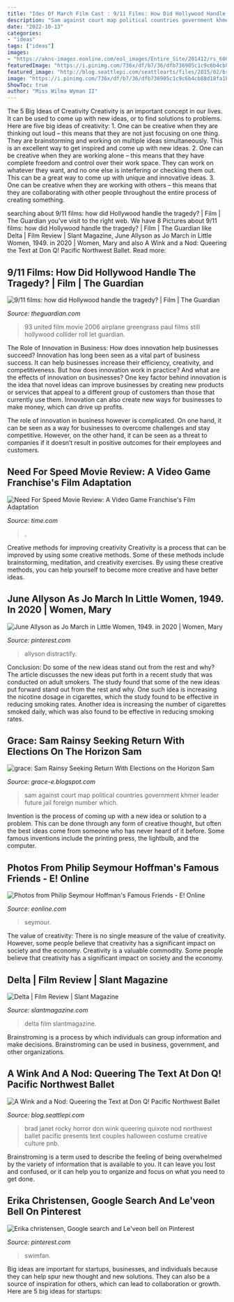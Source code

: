 ```yaml
---
title: "Ides Of March Film Cast : 9/11 Films: How Did Hollywood Handle The Tragedy?"
description: "Sam against court map political countries government khmer leader future jail foreign number which"
date: "2022-10-13"
categories:
- "ideas"
tags: ["ideas"]
images:
- "https://akns-images.eonline.com/eol_images/Entire_Site/201412/rs_600x600-140202123918-600.Philip-Seymour-Hoffman-Julianne-Moore-Famous-Friends.jl.020214.jpg?fit=around|1080:1080&amp;output-quality=90&amp;crop=1080:1080;center,top"
featuredImage: "https://i.pinimg.com/736x/df/b7/36/dfb736905c1c9c6b4cb88d18fa1bc867.jpg"
featured_image: "http://blog.seattlepi.com/seattlearts/files/2015/02/brad-and-janet.jpg"
image: "https://i.pinimg.com/736x/df/b7/36/dfb736905c1c9c6b4cb88d18fa1bc867.jpg"
ShowToc: true
author: "Miss Wilma Wyman II"
---
```



The 5 Big Ideas of Creativity
Creativity is an important concept in our lives. It can be used to come up with new ideas, or to find solutions to problems. Here are five big ideas of creativity: 1. One can be creative when they are thinking out loud – this means that they are not just focusing on one thing. They are brainstorming and working on multiple ideas simultaneously. This is an excellent way to get inspired and come up with new ideas. 2. One can be creative when they are working alone – this means that they have complete freedom and control over their work space. They can work on whatever they want, and no one else is interfering or checking them out. This can be a great way to come up with unique and innovative ideas. 3. One can be creative when they are working with others – this means that they are collaborating with other people throughout the entire process of creating something.

	

		
searching about 9/11 films: how did Hollywood handle the tragedy? | Film | The Guardian you've visit to the right web. We have 8 Pictures about 9/11 films: how did Hollywood handle the tragedy? | Film | The Guardian like Delta | Film Review | Slant Magazine, June Allyson as Jo March in Little Women, 1949. in 2020 | Women, Mary and also A Wink and a Nod: Queering the Text at Don Q! Pacific Northwest Ballet. Read more:
		
    
## 9/11 Films: How Did Hollywood Handle The Tragedy? | Film | The Guardian

<img loading=lazy src="http://static.guim.co.uk/sys-images/Guardian/Archive/Search/2011/9/8/1315498848124/film-still-from-United-93-007.jpg" onerror="this.onerror=null;this.src='https://tse2.mm.bing.net/th?id=OIP.r9lnzntv2bAHtKA-GvpH2QHaEc&amp;pid=15.1';" alt="9/11 films: how did Hollywood handle the tragedy? | Film | The Guardian">

_Source: theguardian.com_

>93 united film movie 2006 airplane greengrass paul films still hollywood collider roll let guardian. 

	

The Role of Innovation in Business: How does innovation help businesses succeed?
Innovation has long been seen as a vital part of business success. It can help businesses increase their efficiency, creativity, and competitiveness. But how does innovation work in practice? And what are the effects of innovation on businesses?
One key factor behind innovation is the idea that novel ideas can improve businesses by creating new products or services that appeal to a different group of customers than those that currently use them. Innovation can also create new ways for businesses to make money, which can drive up profits.

The role of innovation in business however is complicated. On one hand, it can be seen as a way for businesses to overcome challenges and stay competitive. However, on the other hand, it can be seen as a threat to companies if it doesn’t result in positive outcomes for their employees and customers.

    
## Need For Speed Movie Review: A Video Game Franchise&#039;s Film Adaptation

<img loading=lazy src="https://api.time.com/wp-content/uploads/2014/03/need-for-speed.jpg" onerror="this.onerror=null;this.src='https://tse1.mm.bing.net/th?id=OIP.NqwRDy3V_QZ7zdVCTQJ1wwEsDH&amp;pid=15.1';" alt="Need For Speed Movie Review: A Video Game Franchise&#039;s Film Adaptation">

_Source: time.com_

>. 

	

Creative methods for improving creativity
Creativity is a process that can be improved by using some creative methods. Some of these methods include brainstorming, meditation, and creativity exercises. By using these creative methods, you can help yourself to become more creative and have better ideas.

    
## June Allyson As Jo March In Little Women, 1949. In 2020 | Women, Mary

<img loading=lazy src="https://i.pinimg.com/736x/df/b7/36/dfb736905c1c9c6b4cb88d18fa1bc867.jpg" onerror="this.onerror=null;this.src='https://tse3.mm.bing.net/th?id=OIP.XlvhLfkPLSx2bMgFe488ugHaFs&amp;pid=15.1';" alt="June Allyson as Jo March in Little Women, 1949. in 2020 | Women, Mary">

_Source: pinterest.com_

>allyson distractify. 

	

Conclusion: Do some of the new ideas stand out from the rest and why?
The article discusses the new ideas put forth in a recent study that was conducted on adult smokers. The study found that some of the new ideas put forward stand out from the rest and why. One such idea is increasing the nicotine dosage in cigarettes, which the study found to be effective in reducing smoking rates. Another idea is increasing the number of cigarettes smoked daily, which was also found to be effective in reducing smoking rates.

    
## Grace: Sam Rainsy Seeking Return With Elections On The Horizon Sam

<img loading=lazy src="http://2.bp.blogspot.com/_hqgVFA7RYE4/TJqRGs57IBI/AAAAAAAAD4k/EIa9obwFqD0/w1200-h630-p-k-no-nu/Sam+Rainsy+on+VOA.jpg" onerror="this.onerror=null;this.src='https://tse2.mm.bing.net/th?id=OIP.shdjFHyf2jYWGqDgdQ5xJwHaEo&amp;pid=15.1';" alt="grace: Sam Rainsy Seeking Return With Elections on the Horizon Sam">

_Source: grace-e.blogspot.com_

>sam against court map political countries government khmer leader future jail foreign number which. 

	

Invention is the process of coming up with a new idea or solution to a problem. This can be done through any form of creative thought, but often the best ideas come from someone who has never heard of it before. Some famous inventions include the printing press, the lightbulb, and the computer.

    
## Photos From Philip Seymour Hoffman&#039;s Famous Friends - E! Online

<img loading=lazy src="https://akns-images.eonline.com/eol_images/Entire_Site/201412/rs_600x600-140202123918-600.Philip-Seymour-Hoffman-Julianne-Moore-Famous-Friends.jl.020214.jpg?fit=around|1080:1080&amp;output-quality=90&amp;crop=1080:1080;center,top" onerror="this.onerror=null;this.src='https://tse3.mm.bing.net/th?id=OIP.7l1p2xfAYZf2w81-tKuDRQHaHa&amp;pid=15.1';" alt="Photos from Philip Seymour Hoffman&#039;s Famous Friends - E! Online">

_Source: eonline.com_

>seymour. 

	

The value of creativity: There is no single measure of the value of creativity. However, some people believe that creativity has a significant impact on society and the economy.
Creativity is a valuable commodity. Some people believe that creativity has a significant impact on society and the economy.

    
## Delta | Film Review | Slant Magazine

<img loading=lazy src="http://www.slantmagazine.com/assets/film/delta.jpg" onerror="this.onerror=null;this.src='https://tse3.mm.bing.net/th?id=OIP.urcZZo3QA634wJOL71DBbgHaC_&amp;pid=15.1';" alt="Delta | Film Review | Slant Magazine">

_Source: slantmagazine.com_

>delta film slantmagazine. 

	

Brainstroming is a process by which individuals can group information and make decisions. Brainstroming can be used in business, government, and other organizations.

    
## A Wink And A Nod: Queering The Text At Don Q! Pacific Northwest Ballet

<img loading=lazy src="http://blog.seattlepi.com/seattlearts/files/2015/02/brad-and-janet.jpg" onerror="this.onerror=null;this.src='https://tse1.mm.bing.net/th?id=OIP.cGRwh4uS4B8sLCjUISVDJAHaFe&amp;pid=15.1';" alt="A Wink and a Nod: Queering the Text at Don Q! Pacific Northwest Ballet">

_Source: blog.seattlepi.com_

>brad janet rocky horror don wink queering quixote nod northwest ballet pacific presents text couples halloween costume creative culture pnb. 

	

Brainstroming is a term used to describe the feeling of being overwhelmed by the variety of information that is available to you. It can leave you lost and confused, or it can help you to organize and focus on what you need to get done.

    
## Erika Christensen, Google Search And Le&#039;veon Bell On Pinterest

<img loading=lazy src="https://s-media-cache-ak0.pinimg.com/564x/97/fe/c3/97fec3d691b40183cdfaecdb60198e7a.jpg" onerror="this.onerror=null;this.src='https://tse4.mm.bing.net/th?id=OIP.1xaECams3BefX7MrsXnM4QHaE7&amp;pid=15.1';" alt="Erika christensen, Google search and Le&#039;veon bell on Pinterest">

_Source: pinterest.com_

>swimfan. 

	

Big ideas are important for startups, businesses, and individuals because they can help spur new thought and new solutions. They can also be a source of inspiration for others, which can lead to collaboration or growth. Here are 5 big ideas for startups:

